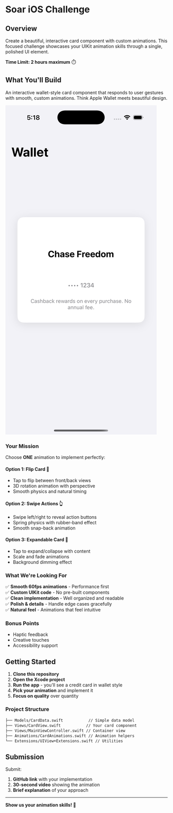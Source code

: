 # Soar iOS Challenge

## Overview

Create a beautiful, interactive card component with custom animations. This focused challenge showcases your UIKit animation skills through a single, polished UI element.

**Time Limit: 2 hours maximum** ⏱️

## What You'll Build

An interactive wallet-style card component that responds to user gestures with smooth, custom animations. Think Apple Wallet meets beautiful design.

![Wallet Card Preview](images/wallet-card-preview.png)

### Your Mission

Choose **ONE** animation to implement perfectly:

#### Option 1: Flip Card 🔄

- Tap to flip between front/back views
- 3D rotation animation with perspective
- Smooth physics and natural timing

#### Option 2: Swipe Actions 👆

- Swipe left/right to reveal action buttons
- Spring physics with rubber-band effect
- Smooth snap-back animation

#### Option 3: Expandable Card 📱

- Tap to expand/collapse with content
- Scale and fade animations
- Background dimming effect

### What We're Looking For

✅ **Smooth 60fps animations** - Performance first  
✅ **Custom UIKit code** - No pre-built components  
✅ **Clean implementation** - Well organized and readable  
✅ **Polish & details** - Handle edge cases gracefully  
✅ **Natural feel** - Animations that feel intuitive

### Bonus Points

- Haptic feedback
- Creative touches
- Accessibility support

## Getting Started

1. **Clone this repository**
2. **Open the Xcode project**
3. **Run the app** - you'll see a credit card in wallet style
4. **Pick your animation** and implement it
5. **Focus on quality** over quantity

### Project Structure

```
├── Models/CardData.swift           // Simple data model
├── Views/CardView.swift           // Your card component
├── Views/MainViewController.swift // Container view
├── Animations/CardAnimations.swift // Animation helpers
└── Extensions/UIView+Extensions.swift // Utilities
```

## Submission

Submit:

1. **GitHub link** with your implementation
2. **30-second video** showing the animation
3. **Brief explanation** of your approach

---

**Show us your animation skills! 🎨**
